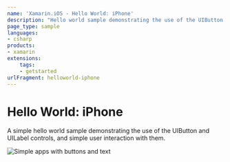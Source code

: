 ```yaml
---
name: 'Xamarin.iOS - Hello World: iPhone'
description: "Hello world sample demonstrating the use of the UIButton and UILabel controls, and simple user interaction with them (get started)"
page_type: sample
languages:
- csharp
products:
- xamarin
extensions:
    tags:
    - getstarted
urlFragment: helloworld-iphone
---
```

# Hello World: iPhone

A simple hello world sample demonstrating the use of the UIButton
and UILabel controls, and simple user interaction with them.

![Simple apps with buttons and text](Screenshots/HelloWorldiPhone01.png)

